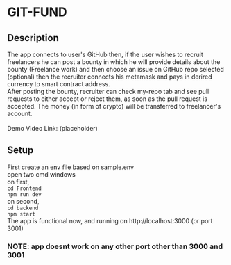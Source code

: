 # GIT-FUND

## Description
The app connects to user's GitHub then, if the user wishes to recruit freelancers he can post a bounty in which he will provide details about the bounty (Freelance work) and then choose an issue on GitHub repo selected (optional) then the recruiter connects his metamask and pays in derired currency to smart contract address.
<br>
After posting the bounty, recruiter can check my-repo tab and see pull requests to either accept or reject them, as soon as the pull request is accepted. The money (in form of crypto) will be transferred to freelancer's account.
<br>
<br>
Demo Video Link: (placeholder)

## Setup
First create an env file based on sample.env
<br>
open two cmd windows
<br>
on first,
<br>
```cd Frontend```
<br>
```npm run dev```
<br>
on second,
<br>
```cd backend```
<br>
```npm start```
<br>
The app is functional now, and running on http://localhost:3000 (or port 3001)
<br>
### NOTE: app doesnt work on any other port other than 3000 and 3001
